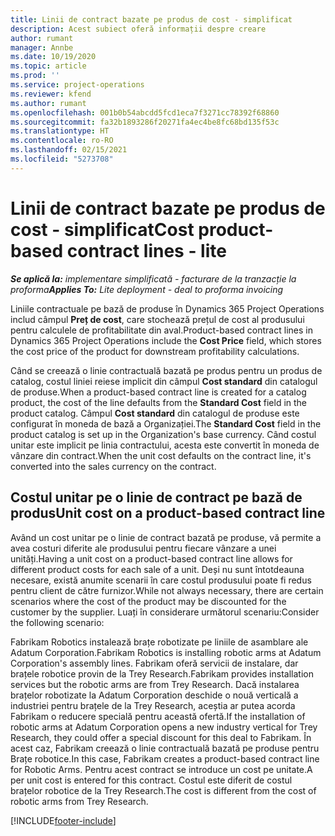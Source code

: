 ```yaml
---
title: Linii de contract bazate pe produs de cost - simplificat
description: Acest subiect oferă informații despre creare
author: rumant
manager: Annbe
ms.date: 10/19/2020
ms.topic: article
ms.prod: ''
ms.service: project-operations
ms.reviewer: kfend
ms.author: rumant
ms.openlocfilehash: 001b0b54abcdd5fcd1eca7f3271cc78392f68860
ms.sourcegitcommit: fa32b1893286f20271fa4ec4be8fc68bd135f53c
ms.translationtype: HT
ms.contentlocale: ro-RO
ms.lasthandoff: 02/15/2021
ms.locfileid: "5273708"
---
```

# <a name="cost-product-based-contract-lines---lite"></a><span data-ttu-id="4876f-103">Linii de contract bazate pe produs de cost - simplificat</span><span class="sxs-lookup"><span data-stu-id="4876f-103">Cost product-based contract lines - lite</span></span>

<span data-ttu-id="4876f-104">_**Se aplică la:** implementare simplificată - facturare de la tranzacție la proforma_</span><span class="sxs-lookup"><span data-stu-id="4876f-104">_**Applies To:** Lite deployment - deal to proforma invoicing_</span></span>


<span data-ttu-id="4876f-105">Liniile contractuale pe bază de produse în Dynamics 365 Project Operations includ câmpul **Preț de cost**, care stochează prețul de cost al produsului pentru calculele de profitabilitate din aval.</span><span class="sxs-lookup"><span data-stu-id="4876f-105">Product-based contract lines in Dynamics 365 Project Operations include the **Cost Price** field, which stores the cost price of the product for downstream profitability calculations.</span></span>

<span data-ttu-id="4876f-106">Când se creează o linie contractuală bazată pe produs pentru un produs de catalog, costul liniei reiese implicit din câmpul **Cost standard** din catalogul de produse.</span><span class="sxs-lookup"><span data-stu-id="4876f-106">When a product-based contract line is created for a catalog product, the cost of the line defaults from the **Standard Cost** field in the product catalog.</span></span> <span data-ttu-id="4876f-107">Câmpul **Cost standard** din catalogul de produse este configurat în moneda de bază a Organizației.</span><span class="sxs-lookup"><span data-stu-id="4876f-107">The **Standard Cost** field in the product catalog is set up in the Organization's base currency.</span></span> <span data-ttu-id="4876f-108">Când costul unitar este implicit pe linia contractului, acesta este convertit în moneda de vânzare din contract.</span><span class="sxs-lookup"><span data-stu-id="4876f-108">When the unit cost defaults on the contract line, it's converted into the sales currency on the contract.</span></span>

## <a name="unit-cost-on-a-product-based-contract-line"></a><span data-ttu-id="4876f-109">Costul unitar pe o linie de contract pe bază de produs</span><span class="sxs-lookup"><span data-stu-id="4876f-109">Unit cost on a product-based contract line</span></span>

<span data-ttu-id="4876f-110">Având un cost unitar pe o linie de contract bazată pe produse, vă permite a avea costuri diferite ale produsului pentru fiecare vânzare a unei unități.</span><span class="sxs-lookup"><span data-stu-id="4876f-110">Having a unit cost on a product-based contract line allows for different product costs for each sale of a unit.</span></span> <span data-ttu-id="4876f-111">Deși nu sunt întotdeauna necesare, există anumite scenarii în care costul produsului poate fi redus pentru client de către furnizor.</span><span class="sxs-lookup"><span data-stu-id="4876f-111">While not always necessary, there are certain scenarios where the cost of the product may be discounted for the customer by the supplier.</span></span> <span data-ttu-id="4876f-112">Luați în considerare următorul scenariu:</span><span class="sxs-lookup"><span data-stu-id="4876f-112">Consider the following scenario:</span></span>

<span data-ttu-id="4876f-113">Fabrikam Robotics instalează brațe robotizate pe liniile de asamblare ale Adatum Corporation.</span><span class="sxs-lookup"><span data-stu-id="4876f-113">Fabrikam Robotics is installing robotic arms at Adatum Corporation's assembly lines.</span></span> <span data-ttu-id="4876f-114">Fabrikam oferă servicii de instalare, dar brațele robotice provin de la Trey Research.</span><span class="sxs-lookup"><span data-stu-id="4876f-114">Fabrikam provides installation services but the robotic arms are from Trey Research.</span></span> <span data-ttu-id="4876f-115">Dacă instalarea brațelor robotizate la Adatum Corporation deschide o nouă verticală a industriei pentru brațele de la Trey Research, aceștia ar putea acorda Fabrikam o reducere specială pentru această ofertă.</span><span class="sxs-lookup"><span data-stu-id="4876f-115">If the installation of robotic arms at Adatum Corporation opens a new industry vertical for Trey Research, they could offer a special discount for this deal to Fabrikam.</span></span> <span data-ttu-id="4876f-116">În acest caz, Fabrikam creează o linie contractuală bazată pe produse pentru Brațe robotice.</span><span class="sxs-lookup"><span data-stu-id="4876f-116">In this case, Fabrikam creates a product-based contract line for Robotic Arms.</span></span> <span data-ttu-id="4876f-117">Pentru acest contract se introduce un cost pe unitate.</span><span class="sxs-lookup"><span data-stu-id="4876f-117">A per unit cost is entered for this contract.</span></span> <span data-ttu-id="4876f-118">Costul este diferit de costul brațelor robotice de la Trey Research.</span><span class="sxs-lookup"><span data-stu-id="4876f-118">The cost is different from the cost of robotic arms from Trey Research.</span></span>


[!INCLUDE[footer-include](../../includes/footer-banner.md)]